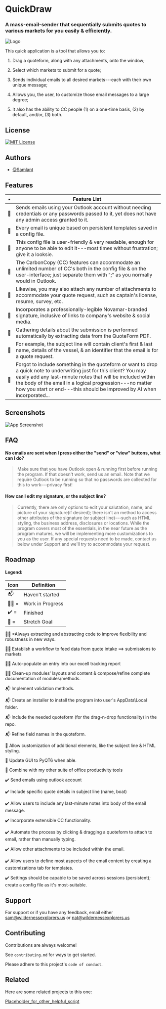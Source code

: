 # QuickDraw

### A mass-email-sender that sequentially submits quotes to various markets for you easily & efficiently.

![Logo](https://i.postimg.cc/CK3Gbr4Z/6-DB2-F6-EE-F692-4-EDD-A987-9-FBE2999355-A.png)

This quick application is a tool that allows you to:

1. Drag a quoteform, along with any attachments, onto the window;

2. Select which markets to submit for a quote;

3. Sends individual emails to all desired markets---each with their own unique message;

4. Allows you, the user, to customize those email messages to a large degree;

5. It also has the ability to CC people (1) on a one-time basis, (2) by default, and/or, (3) both.

## License

[![MIT License](https://img.shields.io/badge/License-MIT-green.svg)](https://choosealicense.com/licenses/mit/)

## Authors

- [@Samlant](https://github.com/Samlant)

## Features

| :black_small_square: | Feature List                                                                                                                                                                                                                                                                                                               |
| -------------------- | -------------------------------------------------------------------------------------------------------------------------------------------------------------------------------------------------------------------------------------------------------------------------------------------------------------------------- |
| :clinking_glasses:   | Sends emails using your Outlook account without needing credentials or any passwords passed to it, yet does not have any admin access granted to it.                                                                                                                                                                       |
| :clinking_glasses:   | Every email is unique based on persistent templates saved in a config file.                                                                                                                                                                                                                                                |
| :clinking_glasses:   | This config file is user-friendly & very readable, enough for anyone to be able to edit it---most times without frustration; give it a looksie.                                                                                                                                                                            |
| :clinking_glasses:   | The CarbonCopy (CC) features can accommodate an unlimited number of CC's both in the config file & on the user-interface; just separate them with ";" as you normally would in Outlook.                                                                                                                                    |
| :clinking_glasses:   | Likewise, you may also attach any number of attachments to accommodate your quote request, such as captain's license, resume, survey, etc.                                                                                                                                                                                 |
| :clinking_glasses:   | Incorporates a professionally-legible Novamar-branded signature, inclusive of links to company's website & social media.                                                                                                                                                                                                   |
| :clinking_glasses:   | Gathering details about the submission is performed automatically by extracting data from the QuoteForm PDF.                                                                                                                                                                                                               |
| :clinking_glasses:   | For example, the subject line will contain client's first & last name, details of the vessel, & an identifier that the email is for a quote request.                                                                                                                                                                       |
| :clinking_glasses:   | Forgot to include something in the quoteform or want to drop a quick note to underwriting just for this client? You may easily add any last-minute notes that will be included within the body of the email in a logical progression---no matter how you start or end---this should be improved by AI when incorporated... |

## Screenshots

![App Screenshot](https://via.placeholder.com/468x300?text=App+Screenshot+Here)

## FAQ

#### No emails are sent when I press either the "send" or "view" buttons, what can I do?

> Make sure that you have Outlook open & running first before running the program. If that doesn't work, send us an email. Note that we require Outlook to be running so that no passwords are collected for this to work---privacy first!

#### How can I edit my signature, or the subject line?

> Currently, there are only options to edit your salutation, name, and picture of your signature(if desired); there isn't an method to access other attributes of the signature (or subject line)---such as HTML styling, the business address, disclosures or locations. While the program covers most of the essentials, in the near future as the program matures, we will be implementing more customizations to you as the user. If any special requests need to be made, contact us below under Support and we'll try to accommodate your request.

## Roadmap

#### Legend:

| Icon                 | Definition       |
| -------------------- | ---------------- |
| :mailbox_with_mail:  | Haven't started  |
| :rowing_man: =       | Work in Progress |
| :heavy_check_mark: = | Finished         |
| :muscle: =           | Stretch Goal     |

:rowing_man: \*Always extracting and abstracting code to improve flexibility and robustness in new ways.

:rowing_man: Establish a workflow to feed data from quote intake ==> submissions to markets

:rowing_man: Auto-populate an entry into our excell tracking report

:rowing_man: Clean-up modules' layouts and content & compose/refine complete documentation of modules/methods.

:mailbox_with_mail: Implement validation methods.

:mailbox_with_mail: Create an installer to install the program into user's AppData\Local folder.

:mailbox_with_mail: Include the needed quoteform (for the drag-n-drop functionality) in the repo.

:mailbox_with_mail: Refine field names in the quoteform.

:muscle: Allow customization of additional elements, like the subject line & HTML styling.

:muscle: Update GUI to PyQT6 when able.

:muscle: Combine with my other suite of office productivity tools

:heavy_check_mark: Send emails using outlook account

:heavy_check_mark: Include specific quote details in subject line (name, boat)

:heavy_check_mark: Allow users to include any last-minute notes into body of the email message.

:heavy_check_mark: Incorporate extensible CC functionality.

:heavy_check_mark: Automate the process by clicking & dragging a quoteform to attach to email, rather than manually typing.

:heavy_check_mark: Allow other attachments to be included within the email.

:heavy_check_mark: Allow users to define most aspects of the email content by creating a customizations tab for templates.

:heavy_check_mark: Settings should be capable to be saved across sessions (persistent); create a config file as it's most-suitable.

## Support

For support or if you have any feedback, email either sam@wildernessexplorers.us or nat@wildernessexplorers.us

## Contributing

Contributions are always welcome!

See `contributing.md` for ways to get started.

Please adhere to this project's `code of conduct`.

## Related

Here are some related projects to this one:

[Placeholder_for_other_helpful_script](https://github.com/matiassingers/awesome-readme)
